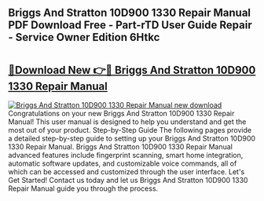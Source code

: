 ## Briggs And Stratton 10D900 1330 Repair Manual PDF Download Free - Part-rTD User Guide Repair - Service Owner Edition 6Htkc

# <h2><a href="http://bc84995.oget.top/?id=Briggs+And+Stratton+10D900+1330+Repair+Manual">🔗Download New 👉🔴 Briggs And Stratton 10D900 1330 Repair Manual</a></h2>

[![Briggs And Stratton 10D900 1330 Repair Manual new download](https://i.imgur.com/5g1atiW.png)](http://bc84995.oget.top/?id=Briggs+And+Stratton+10D900+1330+Repair+Manual)
Congratulations on your new Briggs And Stratton 10D900 1330 Repair Manual! This user manual is designed to help you understand and get the most out of your product. Step-by-Step Guide The following pages provide a detailed step-by-step guide to setting up your Briggs And Stratton 10D900 1330 Repair Manual. Briggs And Stratton 10D900 1330 Repair Manual advanced features include fingerprint scanning, smart home integration, automatic software updates, and customizable voice commands, all of which can be accessed and customized through the user interface. Let's Get Started! Contact us today and let us Briggs And Stratton 10D900 1330 Repair Manual guide you through the process.

